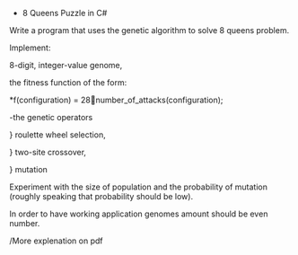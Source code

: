 - 8 Queens Puzzle in C#

Write a program that uses the genetic algorithm to solve 8 queens problem.

Implement:

 8-digit, integer-value genome,

 the fitness function of the form:

*f(configuration) = 28􀀀number_of_attacks(configuration);

-the genetic operators

} roulette wheel selection,

} two-site crossover,

} mutation

Experiment with the size of population and the probability of mutation (roughly speaking that probability should be low).

In order to have working application genomes amount should be even number.

/More explenation on pdf
